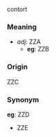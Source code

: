 contort
### Meaning
+ _adj_: ZZA
	+ __eg__: ZZB

### Origin

ZZC

### Synonym

__eg__: ZZD

+ ZZE


